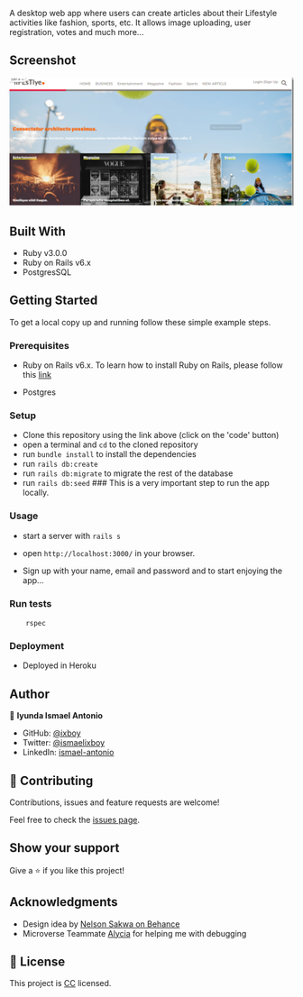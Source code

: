 A desktop web app where users can create articles about their Lifestyle activities like fashion, sports, etc. It allows image uploading, user registration, votes and much more...

## Screenshot

![screenshot](./app/assets/images/main_screenshot.png)
## Built With

- Ruby v3.0.0
- Ruby on Rails v6.x
- PostgresSQL


## Getting Started

To get a local copy up and running follow these simple example steps.

### Prerequisites

- Ruby on Rails v6.x. To learn how to install Ruby on Rails, please follow this [link](https://guides.rubyonrails.org/getting_started.html)

- Postgres

### Setup

- Clone this repository using the link above (click on the 'code' button)
- open a terminal and `cd` to the cloned repository
- run `bundle install` to install the dependencies
- run `rails db:create`
- run `rails db:migrate` to migrate the rest of the database
- run `rails db:seed`  ### This is a very important step to run the app locally.

### Usage

- start a server with `rails s`

- open `http://localhost:3000/` in your browser.

- Sign up with your name, email and password and to start enjoying the app...


### Run tests

```
    rspec
```

### Deployment

- Deployed in Heroku


## Author

👤 **Iyunda Ismael Antonio**

- GitHub: [@ixboy](https://github.com/ixboy)
- Twitter: [@ismaelixboy](https://twitter.com/ismaelixboy)
- LinkedIn: [ismael-antonio](https://www.linkedin.com/in/ismaelantonio/)


## 🤝 Contributing

Contributions, issues and feature requests are welcome!

Feel free to check the [issues page](https://github.com/ixboy/lifestyle/issues).

## Show your support

Give a ⭐️ if you like this project!

## Acknowledgments

- Design idea by [Nelson Sakwa on Behance](https://www.behance.net/sakwadesignstudio)
- Microverse Teammate [Alycia](https://github.com/aliciapaz) for helping me with debugging

## 📝 License

This project is [CC](LICENSE) licensed.
